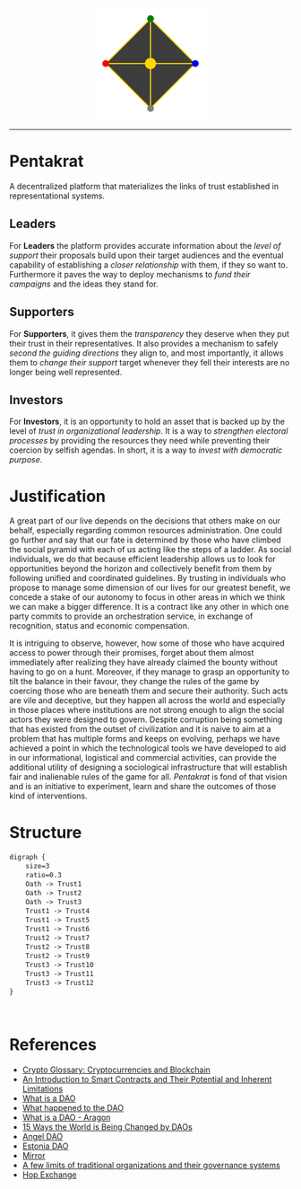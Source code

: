 <div align="center">
  <img width="200" src=".\logo.svg" alt="logo">
</div>

---

# Pentakrat

A decentralized platform that materializes the links of trust established in
representational systems.

## Leaders

For **Leaders** the platform provides accurate information about the *level of
support* their proposals build upon their target audiences and the eventual
capability of establishing a *closer relationship* with them, if they so want
to.  Furthermore it paves the way to deploy mechanisms to *fund their
campaigns* and the ideas they stand for.

## Supporters

For **Supporters**, it gives them the *transparency* they deserve when they put
their trust in their representatives. It also provides a mechanism to safely
*second the guiding directions* they align to, and most importantly, it allows
them to *change their support* target whenever they fell their interests are
no longer being well represented.

## Investors

For **Investors**, it is an opportunity to hold an asset that is backed up by
the level of *trust in organizational leadership*. It is a way to *strengthen
electoral processes* by providing the resources they need while preventing
their coercion by selfish agendas. In short, it is a way to *invest with
democratic purpose*.

# Justification

A great part of our live depends on the decisions that others make on our
behalf, especially regarding common resources administration. One could go
further and say that our fate is determined by those who have climbed the
social pyramid with each of us acting like the steps of a ladder. As social
individuals, we do that because efficient leadership allows us to look for
opportunities beyond the horizon and collectively benefit from them by
following unified and coordinated guidelines. By trusting in individuals who
propose to manage some dimension of our lives for our greatest benefit, we
concede a stake of our autonomy to focus in other areas in which we think we
can make a bigger difference. It is a contract like any other in which one
party commits to provide an orchestration service, in exchange of recognition,
status and economic compensation.

It is intriguing to observe, however, how some of those who have acquired
access to power through their promises, forget about them almost immediately
after realizing they have already claimed the bounty without having to go on a
hunt. Moreover, if they manage to grasp an opportunity to tilt the balance in
their favour, they change the rules of the game by coercing those who are
beneath them and secure their authority. Such acts are vile and deceptive, but
they happen all across the world and especially in those places where
institutions are not strong enough to align the social actors they were
designed to govern. Despite corruption being something that has existed from
the outset of civilization and it is naive to aim at a problem that has
multiple forms and keeps on evolving, perhaps we have achieved a point in which
the technological tools we have developed to aid in our informational,
logistical and commercial activities, can provide the additional utility of
designing a sociological infrastructure that will establish fair and
inalienable rules of the game for all. *Pentakrat* is fond of that vision and
is an initiative to experiment, learn and share the outcomes of those kind of
interventions.


# Structure


```graphviz
digraph {
    size=3
    ratio=0.3
    Oath -> Trust1
    Oath -> Trust2
    Oath -> Trust3
    Trust1 -> Trust4
    Trust1 -> Trust5
    Trust1 -> Trust6
    Trust2 -> Trust7
    Trust2 -> Trust8
    Trust2 -> Trust9
    Trust3 -> Trust10
    Trust3 -> Trust11
    Trust3 -> Trust12
}
```

<br>

# References

- [Crypto Glossary: Cryptocurrencies and Blockchain](https://a16z.com/2019/11/08/crypto-glossary/)
- [An Introduction to Smart Contracts and Their Potential and Inherent Limitations](https://corpgov.law.harvard.edu/2018/05/26/an-introduction-to-smart-contracts-and-their-potential-and-inherent-limitations/)
- [What is a DAO](https://hackernoon.com/what-is-a-dao-c7e84aa1bd69)
- [What happened to the DAO](https://www.coininsider.com/what-happened-to-the-dao/)
- [What is a DAO - Aragon](https://blog.aragon.org/what-is-a-dao/)
- [15 Ways the World is Being Changed by DAOs](https://blog.aragon.org/15-ways-the-world-is-being-transformed-by-daos)
- [Angel DAO](https://angeldao.org/)
- [Estonia DAO](https://estoniadao.org/)
- [Mirror](https://mirror.xyz/)
- [A few limits of traditional organizations and their governance systems](https://medium.com/@LuigiGrx/2-2-daos-a-new-organizational-and-governance-paradigm-93e889df1b39?p=d452fe6ea41f)
- [Hop Exchange](https://app.hop.exchange/)
